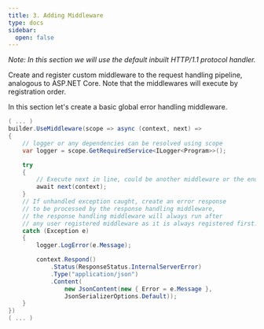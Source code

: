 ```yaml
---
title: 3. Adding Middleware
type: docs
sidebar:
  open: false
---
```


*Note: In this section we will use the default inbuilt HTTP/1.1 protocol handler.*

Create and register custom middleware to the request handling pipeline, analogous to ASP.NET Core. Note that the middlewares will execute by registration order.

In this section let's create a basic global error handling middleware.

```csharp
( ... )
builder.UseMiddleware(scope => async (context, next) =>
{
    // logger or any dependencies can be resolved using scope
    var logger = scope.GetRequiredService<ILogger<Program>>();

    try
    {
        // Execute next in line, could be another middleware or the endpoint
        await next(context);
    }
    // If unhandled exception caught, create an error response
    // to be processed by the response handling middleware,
    // the response handling middleware will always run after
    // any user registered middleware as it is always registered first.
    catch (Exception e)
    {
        logger.LogError(e.Message);

        context.Respond()
            .Status(ResponseStatus.InternalServerError)
            .Type("application/json")
            .Content(
                new JsonContent(new { Error = e.Message }, 
                JsonSerializerOptions.Default));
    }
})
( ... )
```